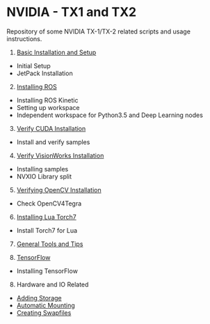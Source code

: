 # NVIDIA - TX1 and TX2

Repository of some NVIDIA TX-1/TX-2 related scripts and usage instructions.

1. [Basic Installation and Setup](initial_setup.md)
* Initial Setup
* JetPack Installation

2. [Installing ROS](ros_install.md)
* Installing ROS Kinetic
* Setting up workspace
* Independent workspace for Python3.5 and Deep Learning nodes

3. [Verify CUDA Installation](verify_cuda.md)
* Install and verify samples

4. [Verify VisionWorks Installation](verify_vw.md)
* Installing samples
* NVXIO Library split

5. [Verifying OpenCV Installation](verify_opencv.md)
* Check OpenCV4Tegra

6. [Installing Lua Torch7](install_torch7.md)
* Install Torch7 for Lua

7. [General Tools and Tips](basic_tools.md)

8. [TensorFlow](tensorflow_md)
* Installing TensorFlow

8. Hardware and IO Related
* [Adding Storage](http://www.youtube.com/watch?v=6nzWt42mzqk)
* [Automatic Mounting](http://www.youtube.com/watch?v=6nzWt42mzqk)
* [Creating Swapfiles](http://www.youtube.com/watch?v=pmJsLYlCy0w)

